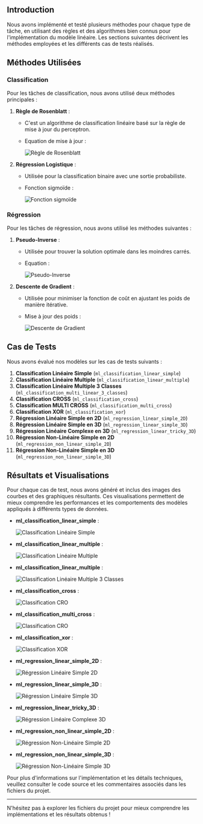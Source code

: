 ## Introduction

Nous avons implémenté et testé plusieurs méthodes pour chaque type de tâche, en utilisant des règles et des algorithmes bien connus pour l'implémentation
du modèle linéaire. 
Les sections suivantes décrivent les méthodes employées et les différents cas de tests réalisés.

## Méthodes Utilisées

### Classification

Pour les tâches de classification, nous avons utilisé deux méthodes principales :

1. **Règle de Rosenblatt** :
    - C'est un algorithme de classification linéaire basé sur la règle de mise à jour du perceptron.
    - Equation de mise à jour :
   
        ![Règle de Rosenblatt](./assets/images/rosenblatt_ml.png)
2. **Régression Logistique** :
    - Utilisée pour la classification binaire avec une sortie probabiliste.
    - Fonction sigmoïde :
      
        ![Fonction sigmoïde](./assets/images/sigmoide_ml.png)

### Régression

Pour les tâches de régression, nous avons utilisé les méthodes suivantes :

1. **Pseudo-Inverse** :
    - Utilisée pour trouver la solution optimale dans les moindres carrés.
    - Equation :
   
        ![Pseudo-Inverse](./assets/images/pseudoinverse_ml.png)

2. **Descente de Gradient** :
    - Utilisée pour minimiser la fonction de coût en ajustant les poids de manière itérative.
    - Mise à jour des poids :
   
        ![Descente de Gradient](./assets/images/descentedegradient_ml.png)

## Cas de Tests

Nous avons évalué nos modèles sur les cas de tests suivants :

1. **Classification Linéaire Simple** (`ml_classification_linear_simple`)
2. **Classification Linéaire Multiple** (`ml_classification_linear_multiple`)
3. **Classification Linéaire Multiple 3 Classes** (`ml_classification_multi_linear_3_classes`)
3. **Classification CROSS** (`ml_classification_cross`)
4. **Classification MULTI CROSS** (`ml_classification_multi_cross`)
5. **Classification XOR** (`ml_classification_xor`)
6. **Régression Linéaire Simple en 2D** (`ml_regression_linear_simple_2D`)
7. **Régression Linéaire Simple en 3D** (`ml_regression_linear_simple_3D`)
8. **Régression Linéaire Complexe en 3D** (`ml_regression_linear_tricky_3D`)
9. **Régression Non-Linéaire Simple en 2D** (`ml_regression_non_linear_simple_2D`)
10. **Régression Non-Linéaire Simple en 3D** (`ml_regression_non_linear_simple_3D`)

## Résultats et Visualisations

Pour chaque cas de test, nous avons généré et inclus des images des courbes et des graphiques résultants. Ces visualisations permettent de mieux comprendre les performances et les comportements des modèles appliqués à différents types de données.

- **ml_classification_linear_simple** : 

     ![Classification Linéaire Simple](./assets/images/ml_classification_linear_simple.png)


- **ml_classification_linear_multiple** : 

     ![Classification Linéaire Multiple](./assets/images/ml_classification_linear_multiple.png)


- **ml_classification_linear_multiple** :

  ![Classification Linéaire Multiple 3 Classes](./assets/images/ml_classification_multi_linear_3_classes.png)


- **ml_classification_cross** :

     ![Classification CRO](./assets/images/ml_classification_cros.png)


- **ml_classification_multi_cross** :

     ![Classification CRO](./assets/images/ml_classification_multi_cros.png)


- **ml_classification_xor** : 

     ![Classification XOR](./assets/images/ml_classification_xor.png)


- **ml_regression_linear_simple_2D** : 

     ![Régression Linéaire Simple 2D](./assets/images/ml_regression_linear_simple_2D.png)


- **ml_regression_linear_simple_3D** : 
      
     ![Régression Linéaire Simple 3D](./assets/images/ml_regression_linear_simple_3D.png)


- **ml_regression_linear_tricky_3D** : 

     ![Régression Linéaire Complexe 3D](./assets/images/ml_regression_linear_tricky_3D.png)


- **ml_regression_non_linear_simple_2D** : 

     ![Régression Non-Linéaire Simple 2D](./assets/images/ml_regression_non_linear_simple_2D.png)


- **ml_regression_non_linear_simple_3D** : 

     ![Régression Non-Linéaire Simple 3D](./assets/images/ml_regression_non_linear_simple_3D.png)



Pour plus d'informations sur l'implémentation et les détails techniques, veuillez consulter le code source et les commentaires associés dans les fichiers du projet.

---

N'hésitez pas à explorer les fichiers du projet pour mieux comprendre les implémentations et les résultats obtenus !
